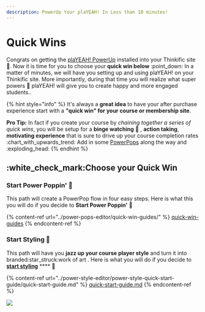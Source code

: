 ```yaml
---
description: PowerUp Your plaYEAH! In Less than 10 minutes!
---
```


# Quick Wins

Congrats on getting the [plaYEAH! PowerUp](https://powerups.thinkific.com/pages/playeah) installed into your Thinkific site 💪. Now it is time for you to choose your **quick win below** :point\_down: In a matter of minutes, we will have you setting up and using plaYEAH!  on your Thinkific site. More importantly, during that time you will realize what super powers :superhero: plaYEAH! will give you to create happy and more engaged students..&#x20;

{% hint style="info" %}
It's always a **great idea** to have your after purchase experience start with a **"quick win" for your course or membership site**.

**Pro Tip:** In fact if you create your course by _chaining together a series of quick wins_, you will be setup for a **binge watching** :popcorn: , **action taking**, **motivating experience** that is sure to drive up your course completion rates :chart\_with\_upwards\_trend: Add in some [PowerPops](broken-reference) along the way and :exploding\_head:&#x20;
{% endhint %}

## :white\_check\_mark:Choose your Quick Win

### Start Power Poppin' :champagne:&#x20;

This path will create a  PowerPop flow in four easy steps. Here is what this you will do if you decide to **Start Power Poppin'** :champagne:&#x20;

{% content-ref url="../power-pops-editor/quick-win-guides/" %}
[quick-win-guides](../power-pops-editor/quick-win-guides/)
{% endcontent-ref %}

### Start Styling :art:&#x20;

This path will have you **jazz up your course player style** and turn it into branded:star\_struck:work of art . Here is what you will do if you decide to [**start styling**](../power-style-editor/power-style-quick-start-guide/) **** :art:&#x20;

{% content-ref url="../power-style-editor/power-style-quick-start-guide/quick-start-guide.md" %}
[quick-start-guide.md](../power-style-editor/power-style-quick-start-guide/quick-start-guide.md)
{% endcontent-ref %}

![](https://media.giphy.com/media/LpM872FjZASlTCw2uK/giphy.gif)

